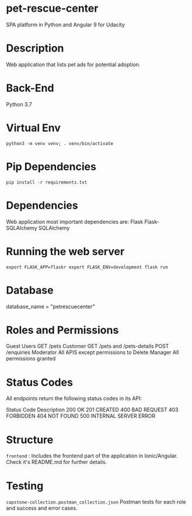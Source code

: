 # pet-rescue-center

SPA platform in Python and Angular 9 for Udacity

# Description

Web application that lists pet ads for potential adoption.

# Back-End

Python 3.7

# Virtual Env

`python3 -m venv venv;
. venv/bin/activate`

# Pip Dependencies

`pip install -r requirements.txt`

# Dependencies

Web application most important dependencies are:
Flask
Flask-SQLAlchemy
SQLAlchemy

# Running the web server

`export FLASK_APP=flaskr
export FLASK_ENV=development
flask run`

# Database

database_name = "petrescuecenter"

#  Roles and Permissions
Guest Users     GET /pets
Customer        GET /pets and /pets-details  POST /enquiries
Moderator       All APIS except permissions to Delete 
Manager         All permissions granted


# Status Codes
All endpoints return the following status codes in its API:

Status  Code Description
200	    OK
201     CREATED
400     BAD REQUEST
403     FORBIDDEN
404     NOT FOUND
500     INTERNAL SERVER ERROR

# Structure

`frontend` : Includes the frontend part of the application in Ionic/Angular. Check it's README.md for further details.

# Testing

`capstone-collection.postman_collection.json` Postman tests for each role and success and error cases.


<!-- TODOs -->

<!-- Instructions are provided in README for setting up authentication so reviewers can test endpoints at live application endpoint -->


<!-- 
All required configuration settings are included in a bash file which export:

The Auth0 Domain Name
The JWT code signing secret
The Auth0 Client ID
 -->


<!-- API is hosted live via Heroku
URL is provided in project README
API can be accessed by URL and requires authentication -->

<!-- Secrets are stored as environment variables. -->


<!-- Motivation for project
Project dependencies, local development and hosting instructions,
Detailed instructions for scripts to install any project dependencies, and to run the development server.
Documentation of API behavior and RBAC controls
 -->